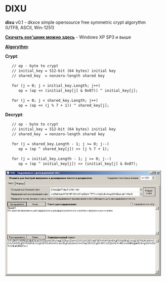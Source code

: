 # DIXU

**dixu** v0.1 - dkxce simple opensource free symmetric crypt algorythm (UTF8, ASCII, Win-1251)

**[Скачать exe'шник можно здесь](https://github.com/dkxce/DIXU/releases/tag/dixuv0.1)** - Windows XP SP3 и выше

**[Algorythm](dkxce.Crypt.DIXU.cs)**:
 
   **Crypt**:  
   
       // op - byte to crypt
       // initial_key = 512-bit (64 bytes) initial key
       // shared_key  = nonzero-length shared key
       
       for (j = 0; j < initial_key.Length; j++)
          op = (op << (initial_key[j] & 0x07)) ^ initial_key[j];
          
       for (j = 0; j < shared_key.Length; j++)
          op = (op << (j % 7 + 1)) ^ shared_key[j];
          
   **Decrypt**:    
   
       // op - byte to crypt
       // initial_key = 512-bit (64 bytes) initial key
       // shared_key  = nonzero-length shared key
       
       for (j = shared_key.Length - 1; j >= 0; j--)
          op = (op ^ shared_key[j]) >> (j % 7 + 1);
          
       for (j = initial_key.Length - 1; j >= 0; j--)
          op = (op ^ initial_key[j]) >> (initial_key[j] & 0x07);
   

<img src="window.png"/>
